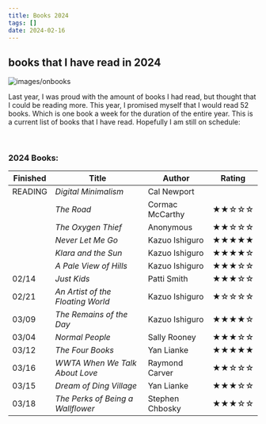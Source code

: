 ```yaml
---
title: Books 2024
tags: []
date: 2024-02-16
---
```


## books that I have read in 2024

![images/onbooks](/images/OnBooks.JPG)

Last year, I was proud with the amount of books I had read, but thought that I could be reading more. This year, I promised myself that I would read 52 books. Which is one book a week for the duration of the entire year. This is a current list of books that I have read. Hopefully I am still on schedule:

<br>

### 2024 Books:

| Finished | Title                             | Author                         | Rating                        |
| -------- | --------------------------------- | ------------------------------ | ----------------------------- |
| READING  | *Digital Minimalism*              | Cal Newport                    |                               |
|          | *The Road*                        | Cormac McCarthy                | ★★☆☆☆                         |
|          | *The Oxygen Thief*                | Anonymous                      | ★★☆☆☆                         |
|          | *Never Let Me Go*                 | Kazuo Ishiguro                 | ★★★★★                         |
|          | *Klara and the Sun*               | Kazuo Ishiguro                 | ★★★★☆                         |
|          | *A Pale View of Hills*            | Kazuo Ishiguro                 | ★★★☆☆                         |
| 02/14    | *Just Kids*                       | Patti Smith                    | ★★★☆☆                         |
| 02/21    | *An Artist of the Floating World* | Kazuo Ishiguro                 | ★☆☆☆☆                         |
| 03/09    | *The Remains of the Day*          | Kazuo Ishiguro                 | ★★★★☆                         |
| 03/04    | *Normal People*                   | Sally Rooney                   | ★★★☆☆                         |
| 03/12    | *The Four Books*                  | Yan Lianke                     | ★★★★★                         |
| 03/16    | *WWTA When We Talk About Love*    | Raymond Carver                 | ★★☆☆☆                         |
| 03/15    | *Dream of Ding Village*           | Yan Lianke                     | ★★★☆☆                         |
| 03/18    | *The Perks of Being a Wallflower* | Stephen Chbosky                | ★★★☆☆                         |